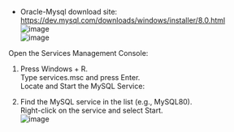 * Oracle-Mysql download site: https://dev.mysql.com/downloads/windows/installer/8.0.html  
![image](https://user-images.githubusercontent.com/22329486/221425302-ae36fa48-79d2-4625-9c39-3ff6ea4cdf8f.png)  
![image](https://user-images.githubusercontent.com/22329486/221425339-57880361-4d1c-4595-b18a-f5652ee9ef80.png)  

Open the Services Management Console:  
1. Press Windows + R.  
Type services.msc and press Enter.  
Locate and Start the MySQL Service:  

2. Find the MySQL service in the list (e.g., MySQL80).  
Right-click on the service and select Start.  
![image](https://github.com/GinChoYen/Anthony/assets/22329486/8807ad55-ab33-48ae-b9a5-aff30d901896)  
